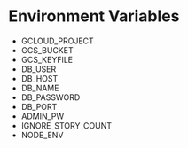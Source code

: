 # Environment Variables
- GCLOUD_PROJECT
- GCS_BUCKET
- GCS_KEYFILE
- DB_USER
- DB_HOST
- DB_NAME
- DB_PASSWORD
- DB_PORT
- ADMIN_PW
- IGNORE_STORY_COUNT
- NODE_ENV
